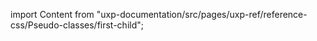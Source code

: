 
import Content from "uxp-documentation/src/pages/uxp-ref/reference-css/Pseudo-classes/first-child";

<Content query="product=xd"/>
